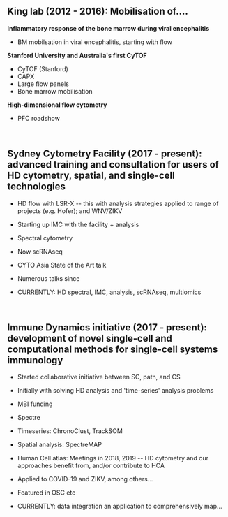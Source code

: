 
## King lab (2012 - 2016): Mobilisation of....

**Inflammatory response of the bone marrow during viral encephalitis**
- BM mobilsation in viral encephalitis, starting with flow

**Stanford University and Australia's first CyTOF**
- CyTOF (Stanford)
- CAPX
- Large flow panels
- Bone marrow mobilisation

**High-dimensional flow cytometry**
- PFC roadshow 

<br />

## Sydney Cytometry Facility (2017 - present): advanced training and consultation for users of HD cytometry, spatial, and single-cell technologies

- HD flow with LSR-X -- this with analysis strategies applied to range of projects (e.g. Hofer); and WNV/ZIKV
- Starting up IMC with the facility + analysis
- Spectral cytometry
- Now scRNAseq

- CYTO Asia State of the Art talk
- Numerous talks since

- CURRENTLY: HD spectral, IMC, analysis, scRNAseq, multiomics

<br />

## Immune Dynamics initiative (2017 - present): development of novel single-cell and computational methods for single-cell systems immunology

- Started collaborative initiative between SC, path, and CS
- Initially with solving HD analysis and 'time-series' analysis problems
- MBI funding
- Spectre
- Timeseries: ChronoClust, TrackSOM
- Spatial analysis: SpectreMAP
- Human Cell atlas: Meetings in 2018, 2019 -- HD cytometry and our approaches benefit from, and/or contribute to HCA

- Applied to COVID-19 and ZIKV, among others...

- Featured in OSC etc

- CURRENTLY: data integration an application to comprehensively map...
